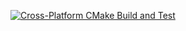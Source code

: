 [![Cross-Platform CMake Build and Test](https://github.com/WilliamLebris/Customizable-Order-Management/actions/workflows/cross-platform-ci.yml/badge.svg)](https://github.com/WilliamLebris/Customizable-Order-Management/actions/workflows/cross-platform-ci.yml)
